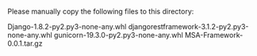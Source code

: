 Please manually copy the following files to this directory:

Django-1.8.2-py2.py3-none-any.whl
djangorestframework-3.1.2-py2.py3-none-any.whl
gunicorn-19.3.0-py2.py3-none-any.whl
MSA-Framework-0.0.1.tar.gz
